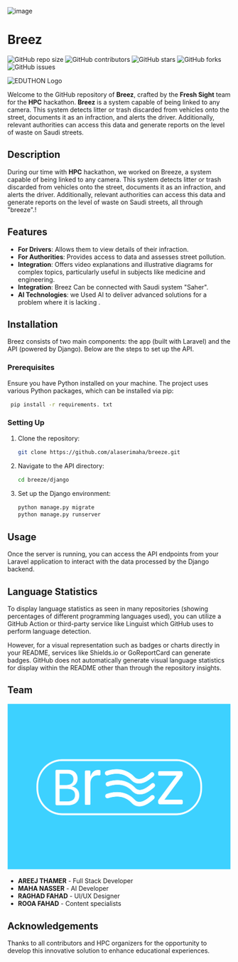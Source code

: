 ![image](https://github.com/user-attachments/assets/56ecfa76-1257-4787-8017-332330f52051)
# Breez

![GitHub repo size](https://img.shields.io/github/repo-size/alaserimaha/breeze)
![GitHub contributors](https://img.shields.io/github/contributors/alaserimaha/breeze)
![GitHub stars](https://img.shields.io/github/stars/alaserimaha/breeze?style=social)
![GitHub forks](https://img.shields.io/github/forks/alaserimaha/breeze?style=social)
![GitHub issues](https://img.shields.io/github/issues/alaserimaha/breeze)

![EDUTHON Logo](https://sprint.kku.edu.sa/storage/hackathons/lm9Ad4Q36dVMcyLdRJlDqPS43eUgmY81BUjiMJq5.jpg)

Welcome to the GitHub repository of **Breez**, crafted by the **Fresh Sight** team for the **HPC** hackathon. **Breez** is a system capable of being linked to any camera. This system detects litter or trash discarded from vehicles onto the street, documents it as an infraction, and alerts the driver. Additionally, relevant authorities can access this data and generate reports on the level of waste on Saudi streets.


## Description

During our time with **HPC** hackathon, we worked on Breeze, a system capable of being linked to any camera. This system detects litter or trash discarded from vehicles onto the street, documents it as an infraction, and alerts the driver. Additionally, relevant authorities can access this data and generate reports on the level of waste on Saudi streets, all through "breeze".!

## Features


- **For Drivers**: Allows them to view details of their infraction.
- **For Authorities**: Provides access to data and assesses street pollution.
- **Integration**: Offers video explanations and illustrative diagrams for complex topics, particularly useful in subjects like medicine and engineering.
- **Integration**: Breez Can be connected with Saudi system "Saher".
- **AI Technologies**: we Used AI to deliver advanced solutions for a problem where it is lacking .


## Installation

Breez consists of two main components: the app (built with Laravel) and the API (powered by Django). Below are the steps to set up the API.

### Prerequisites

Ensure you have Python installed on your machine. The project uses various Python packages, which can be installed via pip:

```bash
 pip install -r requirements. txt
```

### Setting Up

1. Clone the repository:
    ```bash
    git clone https://github.com/alaserimaha/breeze.git
    ```
2. Navigate to the API directory:
    ```bash
    cd breeze/django
    ```
3. Set up the Django environment:
    ```bash
    python manage.py migrate
    python manage.py runserver
    ```

## Usage

Once the server is running, you can access the API endpoints from your Laravel application to interact with the data processed by the Django backend.

## Language Statistics

To display language statistics as seen in many repositories (showing percentages of different programming languages used), you can utilize a GitHub Action or third-party service like Linguist which GitHub uses to perform language detection.

However, for a visual representation such as badges or charts directly in your README, services like Shields.io or GoReportCard can generate badges. GitHub does not automatically generate visual language statistics for display within the README other than through the repository insights.


## Team

![Team Photo](Picture.png)

- **AREEJ THAMER** - Full Stack Developer
- **MAHA NASSER** - AI Developer
- **RAGHAD FAHAD** - UI/UX Designer 
- **ROOA FAHAD** - Content specialists

## Acknowledgements

Thanks to all contributors and HPC organizers for the opportunity to develop this innovative solution to enhance educational experiences.

